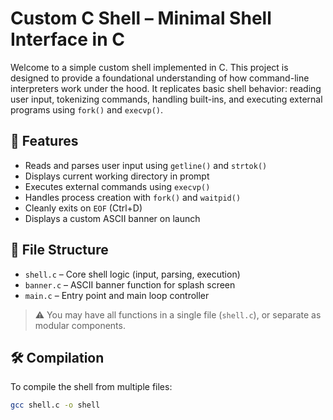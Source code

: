 # Custom C Shell – Minimal Shell Interface in C

Welcome to a simple custom shell implemented in C. This project is designed to provide a foundational understanding of how command-line interpreters work under the hood. It replicates basic shell behavior: reading user input, tokenizing commands, handling built-ins, and executing external programs using `fork()` and `execvp()`.

## 🚀 Features

- Reads and parses user input using `getline()` and `strtok()`
- Displays current working directory in prompt
- Executes external commands using `execvp()`
- Handles process creation with `fork()` and `waitpid()`
- Cleanly exits on `EOF` (Ctrl+D)
- Displays a custom ASCII banner on launch

## 📁 File Structure

- `shell.c` – Core shell logic (input, parsing, execution)
- `banner.c` – ASCII banner function for splash screen
- `main.c` – Entry point and main loop controller

> ⚠️ You may have all functions in a single file (`shell.c`), or separate as modular components.

## 🛠️ Compilation

To compile the shell from multiple files:

```bash
gcc shell.c -o shell

